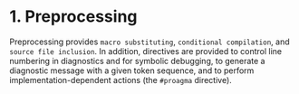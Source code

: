 # 1. Preprocessing
Preprocessing provides `macro substituting`, `conditional compilation`, and `source file inclusion`. In addition, directives are provided to control line numbering in diagnostics and for symbolic debugging, to generate a diagnostic message with a  given token sequence, and to perform implementation-dependent actions (the `#proagma` directive).